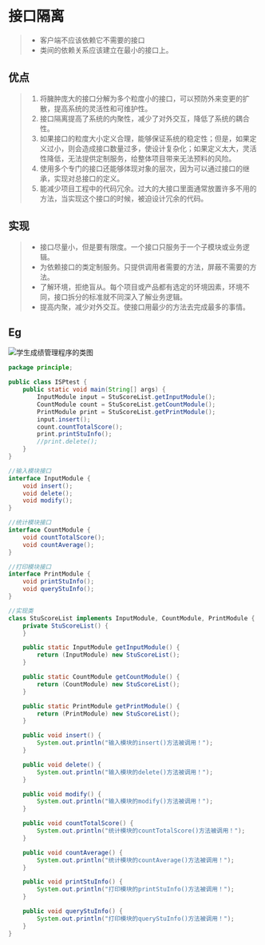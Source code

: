# 接口隔离

> - 客户端不应该依赖它不需要的接口
> - 类间的依赖关系应该建立在最小的接口上。

## 优点

> 1. 将臃肿庞大的接口分解为多个粒度小的接口，可以预防外来变更的扩散，提高系统的灵活性和可维护性。
> 2. 接口隔离提高了系统的内聚性，减少了对外交互，降低了系统的耦合性。
> 3. 如果接口的粒度大小定义合理，能够保证系统的稳定性；但是，如果定义过小，则会造成接口数量过多，使设计复杂化；如果定义太大，灵活性降低，无法提供定制服务，给整体项目带来无法预料的风险。
> 4. 使用多个专门的接口还能够体现对象的层次，因为可以通过接口的继承，实现对总接口的定义。
> 5. 能减少项目工程中的代码冗余。过大的大接口里面通常放置许多不用的方法，当实现这个接口的时候，被迫设计冗余的代码。



## 实现

> - 接口尽量小，但是要有限度。一个接口只服务于一个子模块或业务逻辑。
> - 为依赖接口的类定制服务。只提供调用者需要的方法，屏蔽不需要的方法。
> - 了解环境，拒绝盲从。每个项目或产品都有选定的环境因素，环境不同，接口拆分的标准就不同深入了解业务逻辑。
> - 提高内聚，减少对外交互。使接口用最少的方法去完成最多的事情。



## Eg

![学生成绩管理程序的类图](http://c.biancheng.net/uploads/allimg/181113/3-1Q113141Q0X3.gif)

```java
package principle;

public class ISPtest {
    public static void main(String[] args) {
        InputModule input = StuScoreList.getInputModule();
        CountModule count = StuScoreList.getCountModule();
        PrintModule print = StuScoreList.getPrintModule();
        input.insert();
        count.countTotalScore();
        print.printStuInfo();
        //print.delete();
    }
}

//输入模块接口
interface InputModule {
    void insert();
    void delete();
    void modify();
}

//统计模块接口
interface CountModule {
    void countTotalScore();
    void countAverage();
}

//打印模块接口
interface PrintModule {
    void printStuInfo();
    void queryStuInfo();
}

//实现类
class StuScoreList implements InputModule, CountModule, PrintModule {
    private StuScoreList() {
    }

    public static InputModule getInputModule() {
        return (InputModule) new StuScoreList();
    }

    public static CountModule getCountModule() {
        return (CountModule) new StuScoreList();
    }

    public static PrintModule getPrintModule() {
        return (PrintModule) new StuScoreList();
    }

    public void insert() {
        System.out.println("输入模块的insert()方法被调用！");
    }

    public void delete() {
        System.out.println("输入模块的delete()方法被调用！");
    }

    public void modify() {
        System.out.println("输入模块的modify()方法被调用！");
    }

    public void countTotalScore() {
        System.out.println("统计模块的countTotalScore()方法被调用！");
    }

    public void countAverage() {
        System.out.println("统计模块的countAverage()方法被调用！");
    }

    public void printStuInfo() {
        System.out.println("打印模块的printStuInfo()方法被调用！");
    }

    public void queryStuInfo() {
        System.out.println("打印模块的queryStuInfo()方法被调用！");
    }
}
```

